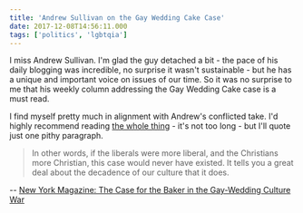 ```yaml
---
title: 'Andrew Sullivan on the Gay Wedding Cake Case'
date: 2017-12-08T14:56:11.000
tags: ['politics', 'lgbtqia']
---
```


I miss Andrew Sullivan. I'm glad the guy detached a bit - the pace of his daily blogging was incredible, no surprise it wasn't sustainable - but he has a unique and important voice on issues of our time. So it was no surprise to me that his weekly column addressing the Gay Wedding Cake case is a must read.

I find myself pretty much in alignment with Andrew's conflicted take. I'd highly recommend reading [the whole thing](http://nymag.com/daily/intelligencer/2017/12/andrew-sullivan-let-him-have-his-cake.html) - it's not too long - but I'll quote just one pithy paragraph.

> In other words, if the liberals were more liberal, and the Christians more Christian, this case would never have existed. It tells you a great deal about the decadence of our culture that it does.

\-- [New York Magazine: The Case for the Baker in the Gay-Wedding Culture War](http://nymag.com/daily/intelligencer/2017/12/andrew-sullivan-let-him-have-his-cake.html)
